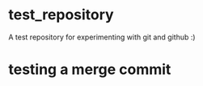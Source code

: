 # test_repository
A test repository for experimenting with git and github :)


# testing a merge commit

